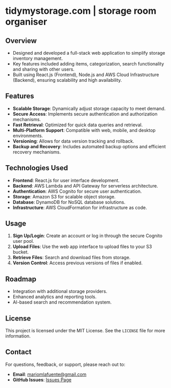 # tidymystorage.com | storage room organiser
## Overview

- Designed and developed a full-stack web application to simplify storage inventory management.
- Key features included adding items, categorization, search functionality and sharing with other users.
- Built using React.js (Frontend), Node.js and AWS Cloud Infrastructure (Backend), ensuring scalability and high availability.

## Features

- **Scalable Storage**: Dynamically adjust storage capacity to meet demand.
- **Secure Access**: Implements secure authentication and authorization mechanisms.
- **Fast Retrieval**: Optimized for quick data queries and retrieval.
- **Multi-Platform Support**: Compatible with web, mobile, and desktop environments.
- **Versioning**: Allows for data version tracking and rollback.
- **Backup and Recovery**: Includes automated backup options and efficient recovery mechanisms.

## Technologies Used

- **Frontend**: React.js for user interface development.
- **Backend**: AWS Lambda and API Gateway for serverless architecture.
- **Authentication**: AWS Cognito for secure user authentication.
- **Storage**: Amazon S3 for scalable object storage.
- **Database**: DynamoDB for NoSQL database solutions.
- **Infrastructure**: AWS CloudFormation for infrastructure as code.

## Usage

1. **Sign Up/Login**: Create an account or log in through the secure Cognito user pool.
2. **Upload Files**: Use the web app interface to upload files to your S3 bucket.
3. **Retrieve Files**: Search and download files from storage.
4. **Version Control**: Access previous versions of files if enabled.

## Roadmap

- Integration with additional storage providers.
- Enhanced analytics and reporting tools.
- AI-based search and recommendation system.


## License

This project is licensed under the MIT License. See the `LICENSE` file for more information.

## Contact

For questions, feedback, or support, please reach out to:

- **Email**: mariomlafuente@gmail.com
- **GitHub Issues**: [Issues Page](https://github.com/your-username/storage-project/issues)

